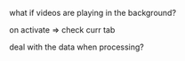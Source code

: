 what if videos are playing in the background?

on activate => check curr tab

deal with the data when processing?